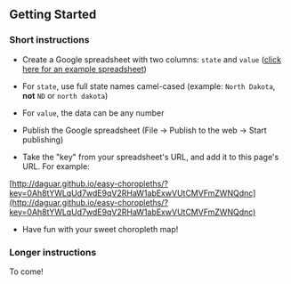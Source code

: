 ## Getting Started

### Short instructions

- Create a Google spreadsheet with two columns: `state` and `value` ([click here for an example spreadsheet](https://docs.google.com/spreadsheet/ccc?key=0Ah8tYWLqUd7wdE9qV2RHaW1abExwVUtCMVFmZWNQdnc&usp=sharing))
 - For `state`, use full state names camel-cased (example: `North Dakota`, **not** `ND` or `north dakota`)
 - For `value`, the data can be any number

- Publish the Google spreadsheet (File -> Publish to the web -> Start publishing)

- Take the "key" from your spreadsheet's URL, and add it to this page's URL. For example:

[http://daguar.github.io/easy-choropleths/?key=0Ah8tYWLqUd7wdE9qV2RHaW1abExwVUtCMVFmZWNQdnc](http://daguar.github.io/easy-choropleths/?key=0Ah8tYWLqUd7wdE9qV2RHaW1abExwVUtCMVFmZWNQdnc)

- Have fun with your sweet choropleth map!

### Longer instructions

To come!